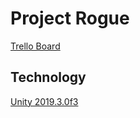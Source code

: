 # Project Rogue

[Trello Board](https://trello.com/b/aKf2KCnF/jamfam-community-game)

## Technology
[Unity 2019.3.0f3](https://unity3d.com/unity/beta/2019.3.0f3)

